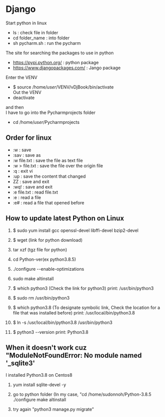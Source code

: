 # Django

Start python in linux
- ls : check file in folder
- cd folder_name : into folder
- sh pycharm.sh : run the pycharm

The site for searching the packages to use in python
- https://pypi.python.org/ : python package
- https://www.djangopackages.com/ : Jango package

Enter the VENV
- $ source /home/*user*/VENV/vDjBook/bin/activate  
Out the VENV
- deactivate

and then  
I have to go into the Pycharmprojects folder
- cd /home/*user*/Pycharmprojects

## Order for linux
- :w : save
- :sav : save as
- :w file.txt : save the file as text file
- :w > file.txt : save the file over the origin file
- :q : exit vi
- :up : save the content that changed
- ZZ : save and exit
- :wq! : save and exit
- :e file.txt : read file.txt
- :e : read a file
- :e# : read a file that opened before

## How to update latest Python on Linux

1. $ sudo yum install gcc openssl-devel libffi-devel bzip2-devel

2. $ wget (link for python download)

3. tar xzf (tgz file for python)

4. cd Python-ver(ex python3.8.5)

5. ./configure --enable-optimizations

6. sudo make altinstall

7. $ which python3 (Check the link for python3)
      print: /usr/bin/python3
      
8. $ sudo rm /usr/bin/python3

9. $ which python3.8 (To designate symbolic link, Check the location for a file that was installed before) 
      print: /usr/local/bin/python3.8
      
10. $ ln -s /usr/local/bin/python3.8 /usr/bin/python3

11. $ python3 --version
      print: Python3.8

## When it doesn't work cuz "ModuleNotFoundError: No module named '_sqlite3'

I installed Python3.8 on Centos8

1. yum install sqlite-devel -y

2. go to python folder
(In my case, "cd /home/sudonnoh/Python-3.8.5
./configure
make altinstall

3. try again "python3 manage.py migrate"

